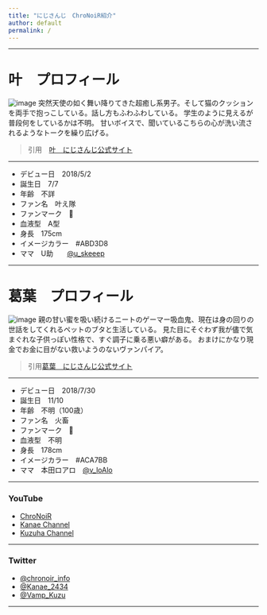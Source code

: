 ```yaml
---
title: "にじさんじ　ChroNoiR紹介"
author: default
permalink: /
---
```




-----------
# 叶　プロフィール

![image](https://cdn.wikiwiki.jp/to/w/nijisanji/%E5%8F%B6/::ref/kanae_keyvisual.jpg?rev=8cb5e3a08dff9dcdb2ea5e2383a4294c&t=20200830184038)
突然天使の如く舞い降りてきた超癒し系男子。そして猫のクッションを両手で抱っこしている。話し方もふわふわしている。
学生のように見えるが普段何をしているかは不明。
甘いボイスで、聞いているこちらの心が洗い流されるようなトークを繰り広げる。　　

> 引用　[叶　にじさんじ公式サイト](https://www.nijisanji.jp/members/kanae)



----------

- デビュー日　2018/5/2
- 誕生日　7/7
- 年齢　不詳
- ファン名　叶え隊
- ファンマーク　🔫
- 血液型　A型
- 身長　175cm
- イメージカラー　#ABD3D8
- ママ　U助　　[@u_skeeep](https://twitter.com/u_skeeep)



-----------
# 葛葉　プロフィール

![image](https://images.microcms-assets.io/assets/08e9ffa2c9d94cf88900071dfa1879e9/5f8be0eaaed34ad39cbe46d4c6b4a2fe/liver-full-body_Kuzuha.png)
親の甘い蜜を吸い続けるニートのゲーマー吸血鬼、現在は身の回りの世話をしてくれるペットのブタと生活している。
見た目にそぐわず我が儘で気まぐれな子供っぽい性格で、すぐ調子に乗る悪い癖がある。
おまけにかなり現金でお金に目がない救いようのないヴァンパイア。

> 引用[葛葉　にじさんじ公式サイト](https://www.nijisanji.jp/members/kuzuha)



-----------

- デビュー日　2018/7/30
- 誕生日　11/10
- 年齢　不明（100歳）
- ファン名　火畜
- ファンマーク　🎲
- 血液型　不明
- 身長　178cm
- イメージカラー　#ACA7BB
- ママ　本田ロアロ　[@v_loAlo](https://twitter.com/v_loAlo?ref_src=twsrc%5Egoogle%7Ctwcamp%5Eserp%7Ctwgr%5Eauthor)



-----------
### YouTube
- [ChroNoiR](https://www.youtube.com/channel/UCz6vnIbgiqFT9xUcD6Bp65Q)
- [Kanae Channel](https://www.youtube.com/channel/UCspv01oxUFf_MTSipURRhkA)
- [Kuzuha Channel](https://www.youtube.com/channel/UCSFCh5NL4qXrAy9u-u2lX3g)



-----------
### Twitter
- [@chronoir_info](https://twitter.com/chronoir_info)
- [@Kanae_2434](https://twitter.com/Kanae_2434)
- [@Vamp_Kuzu](https://twitter.com/Vamp_Kuzu)



-----------


